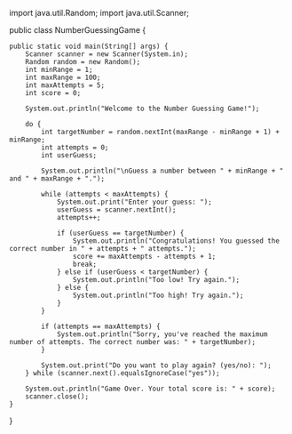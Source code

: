 import java.util.Random;
import java.util.Scanner;

public class NumberGuessingGame {

    public static void main(String[] args) {
        Scanner scanner = new Scanner(System.in);
        Random random = new Random();
        int minRange = 1;
        int maxRange = 100;
        int maxAttempts = 5;
        int score = 0;

        System.out.println("Welcome to the Number Guessing Game!");

        do {
            int targetNumber = random.nextInt(maxRange - minRange + 1) + minRange;
            int attempts = 0;
            int userGuess;

            System.out.println("\nGuess a number between " + minRange + " and " + maxRange + ".");

            while (attempts < maxAttempts) {
                System.out.print("Enter your guess: ");
                userGuess = scanner.nextInt();
                attempts++;

                if (userGuess == targetNumber) {
                    System.out.println("Congratulations! You guessed the correct number in " + attempts + " attempts.");
                    score += maxAttempts - attempts + 1;
                    break;
                } else if (userGuess < targetNumber) {
                    System.out.println("Too low! Try again.");
                } else {
                    System.out.println("Too high! Try again.");
                }
            }

            if (attempts == maxAttempts) {
                System.out.println("Sorry, you've reached the maximum number of attempts. The correct number was: " + targetNumber);
            }

            System.out.print("Do you want to play again? (yes/no): ");
        } while (scanner.next().equalsIgnoreCase("yes"));

        System.out.println("Game Over. Your total score is: " + score);
        scanner.close();
    }
}

